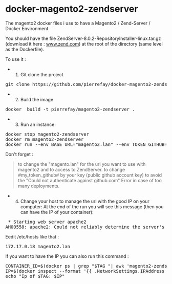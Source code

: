 # docker-magento2-zendserver
The magento2 docker files i use to have a Magento2 / Zend-Server / Docker Environment

You should have the file ZendServer-8.0.2-RepositoryInstaller-linux.tar.gz (download it here :  www.zend.com) at the root of the directory (same level as the Dockerfile).

To use it :
- 1) Git clone the project
<pre>
git clone https://github.com/pierrefay/docker-magento2-zendserver.git
</pre>

- 2) Build the image 
<pre>
docker  build -t pierrefay/magento2-zendserver .
</pre>

- 3) Run an instance:
<pre>
docker stop magento2-zendserver
docker rm magento2-zendserver
docker run --env BASE_URL="magento2.lan" --env TOKEN_GITHUB="#my_token_github#" -v /data/magento2-zendserver/html:/var/www/magento2 --name magento2-zendserver -p 80:80 -p 10081:10081 -p 10082:10082 pierrefay/magento2-zendserver
</pre>

Don't forget :
> to change the "magento.lan" for the url you want to use with magento2 and to access to ZendServer.
> to change #my_token_github# by your key (public github account key) to avoid the "Could not authenticate against github.com" Error in case of too many deployments.


 - 4) Change your host to manage the url with the good IP on your computer:
At the end of the run you will see this message (then you can have the IP of your container):
<pre>
 * Starting web server apache2
AH00558: apache2: Could not reliably determine the server's fully qualified domain name, using 172.17.0.18
</pre>

Eedit /etc/hosts like that :
<pre>
172.17.0.18 magento2.lan
</pre>

If you want to have the IP you can also run this command :
<pre>
CONTAINER_ID=$(docker ps | grep "$TAG "| awk 'magento2-zendserver')
IP=$(docker inspect --format '{{ .NetworkSettings.IPAddress }}' $CONTAINER_ID)
echo "Ip of $TAG: $IP"
</pre>
